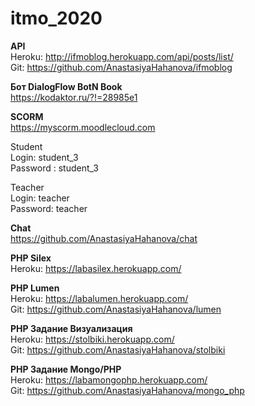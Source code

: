 # itmo_2020
<b>API </b><br>
Heroku: http://ifmoblog.herokuapp.com/api/posts/list/<br>
Git:    https://github.com/AnastasiyaHahanova/ifmoblog<br>

<b>Бот DialogFlow BotN Book</b><br>
https://kodaktor.ru/?!=28985e1<br>

<b>SCORM</b><br>
https://myscorm.moodlecloud.com<br>

Student<br>
Login: student_3<br>
Password : student_3

Teacher<br>
Login: teacher<br>
Password: teacher<br>

<b>Chat</b><br>
https://github.com/AnastasiyaHahanova/chat

<b>PHP Silex</b><br>
Heroku: https://labasilex.herokuapp.com/ <br>

<b>PHP Lumen</b><br>
Heroku: https://labalumen.herokuapp.com/<br>
Git: https://github.com/AnastasiyaHahanova/lumen<br>

<b>PHP Задание Визуализация</b><br>
Heroku: https://stolbiki.herokuapp.com/<br>
Git: https://github.com/AnastasiyaHahanova/stolbiki<br>

<b>PHP Задание Mongo/PHP</b><br>
Heroku: https://labamongophp.herokuapp.com/<br>
Git: https://github.com/AnastasiyaHahanova/mongo_php
